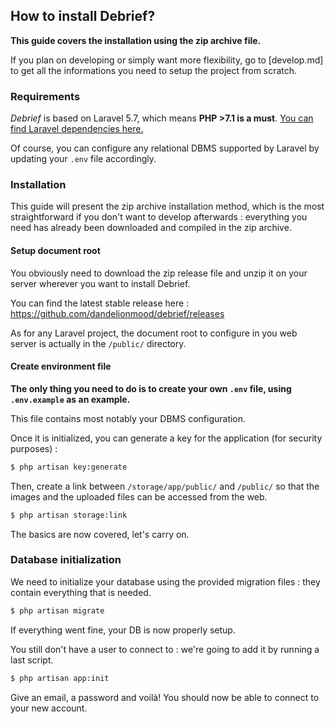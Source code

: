 ## How to install Debrief?

**This guide covers the installation using the zip archive file.**

If you plan on developing or simply want more flexibility, go to [develop.md] to get all the informations you need to setup the project from scratch.

### Requirements

*Debrief* is based on Laravel 5.7, which means **PHP >7.1 is a must**. [You can find Laravel dependencies here.](https://laravel.com/docs/5.7/installation#server-requirements)

Of course, you can configure any relational DBMS supported by Laravel by updating your `.env` file accordingly.

### Installation

This guide will present the zip archive installation method, which is the most straightforward if you don't want to develop afterwards : everything you need has already been downloaded and compiled in the zip archive.

#### Setup document root

You obviously need to download the zip release file and unzip it on your server wherever you want to install Debrief.

You can find the latest stable release here : https://github.com/dandelionmood/debrief/releases 

As for any Laravel project, the document root to configure in you web server is actually in the `/public/` directory.

#### Create environment file

**The only thing you need to do is to create your own `.env` file, using `.env.example` as an example.** 

This file contains most notably your DBMS configuration.

Once it is initialized, you can generate a key for the application (for security purposes) : 

```bash
$ php artisan key:generate
```

Then, create a link between `/storage/app/public/` and `/public/` so that the images and the uploaded files can be accessed from the web.

```bash
$ php artisan storage:link
```

The basics are now covered, let's carry on.

### Database initialization

We need to initialize your database using the provided migration files : they contain everything that is needed.

```bash
$ php artisan migrate
```

If everything went fine, your DB is now properly setup.

You still don't have a user to connect to : we're going to add it by running a last script.

```bash
$ php artisan app:init
```

Give an email, a password and voilà! You should now be able to connect to your new account.